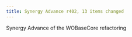 ```yaml
---
title: Synergy Advance r402, 13 items changed
---
```


Synergy Advance of the WOBaseCore refactoring
